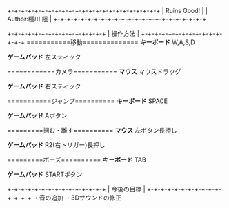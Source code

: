 +-+-+-+-+-+-+-+-+-+-+-+-+-+-+-+-+-+-+-+-+-+-+
|  Ruins Good!                              |
|  Author:種川 陸                           |
+-+-+-+-+-+-+-+-+-+-+-+-+-+-+-+-+-+-+-+-+-+-+

+-+-+-+-+-+-+-+-+-+-+-+-+-+-+
|        操作方法           |
+-+-+-+-+-+-+-+-+-+-+-+-+-+-+
===========移動==============
**キーボード**
W,A,S,D

**ゲームパッド**
左スティック

============カメラ===========
**マウス**
マウスドラッグ

**ゲームパッド**
右スティック

===========ジャンプ==========
**キーボード**
SPACE

**ゲームパッド**
Aボタン

=========掴む・離す==========
**マウス**
左ボタン長押し

**ゲームパッド**
R2(右トリガー)長押し

=========ポーズ==========
**キーボード**
TAB

**ゲームパッド**
STARTボタン

+-+-+-+-+-+-+-+-+-+-+-+-+-+-+
|        今後の目標          |
+-+-+-+-+-+-+-+-+-+-+-+-+-+-+
・音の追加
・3Dサウンドの修正

